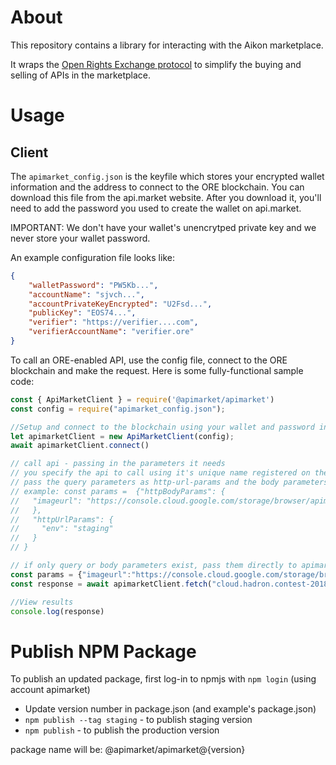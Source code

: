 # About

This repository contains a library for interacting with the Aikon marketplace.

It wraps the [Open Rights Exchange protocol](https://github.com/api-market/ore-protocol) to simplify the buying and selling of APIs in the marketplace.

# Usage

## Client

The `apimarket_config.json` is the keyfile which stores your encrypted wallet information and the address to connect to the ORE blockchain. You can download this file from the api.market website. After you download it, you'll need to add the password you used to create the wallet on api.market. 

IMPORTANT: We don't have your wallet's unencrytped private key and we never store your wallet password.

An example configuration file looks like:
```json
{
    "walletPassword": "PW5Kb...",
    "accountName": "sjvch...",
    "accountPrivateKeyEncrypted": "U2Fsd...",
    "publicKey": "EOS74...",
    "verifier": "https://verifier....com",
    "verifierAccountName": "verifier.ore"
}
```

To call an ORE-enabled API, use the config file, connect to the ORE blockchain and make the request. Here is some fully-functional sample code:

```javascript
const { ApiMarketClient } = require('@apimarket/apimarket')
const config = require("apimarket_config.json");

//Setup and connect to the blockchain using your wallet and password in the config
let apimarketClient = new ApiMarketClient(config);
await apimarketClient.connect()

// call api - passing in the parameters it needs
// you specify the api to call using it's unique name registered on the ORE blockchain
// pass the query parameters as http-url-params and the body parameters as http-body-params if both query and body parameters // exist. Otherwise just pass the parameters to the apimarketClient.fetch directly.
// example: const params =  {"httpBodyParams": {
//   "imageurl": "https://console.cloud.google.com/storage/browser/apimarket-contest-2018-07-1-coffee/10465_full_jpg.jpg"
//   },
//   "httpUrlParams": {
//     "env": "staging"
//   }
// }

// if only query or body parameters exist, pass them directly to apimarketClient.fetch
const params = {"imageurl":"https://console.cloud.google.com/storage/browser/apimarket-contest-2018-07-1-coffee/10465_full_jpg.jpg"}
const response = await apimarketClient.fetch("cloud.hadron.contest-2018-07", params)

//View results
console.log(response)

```

# Publish NPM Package

To publish an updated package, first log-in to npmjs with `npm login` (using account apimarket)

- Update version number in package.json (and example's package.json)
- `npm publish --tag staging` - to publish staging version
- `npm publish` - to publish the production version

package name will be: @apimarket/apimarket@{version}
